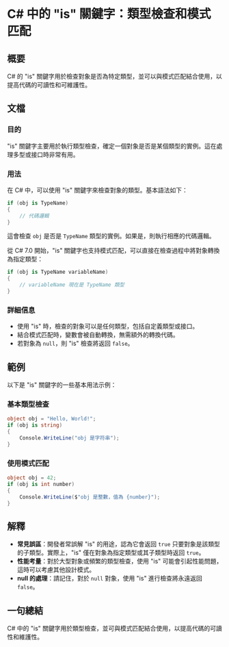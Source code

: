 <!--
Meta Description: # C# 中的 "is" 關鍵字：類型檢查和模式匹配 ## 概要 C# 的 "is" 關鍵字用於檢查對象是否為特定類型，並可以與模式匹配結合使用，以提高代碼的可讀性和可維護性。 ## 文檔 ### 目的 "is" 關鍵字主要用於執行類型檢查，確定一個對象是否是某個類型的實例。這在處理多型或接口時非常...
Meta Keywords: obj, csharp, typename, null, variablename
-->

# C# 中的 "is" 關鍵字：類型檢查和模式匹配

## 概要
C# 的 "is" 關鍵字用於檢查對象是否為特定類型，並可以與模式匹配結合使用，以提高代碼的可讀性和可維護性。

## 文檔
### 目的
"is" 關鍵字主要用於執行類型檢查，確定一個對象是否是某個類型的實例。這在處理多型或接口時非常有用。

### 用法
在 C# 中，可以使用 "is" 關鍵字來檢查對象的類型。基本語法如下：

```csharp
if (obj is TypeName)
{
    // 代碼邏輯
}
```

這會檢查 `obj` 是否是 `TypeName` 類型的實例。如果是，則執行相應的代碼邏輯。

從 C# 7.0 開始，"is" 關鍵字也支持模式匹配，可以直接在檢查過程中將對象轉換為指定類型：

```csharp
if (obj is TypeName variableName)
{
    // variableName 現在是 TypeName 類型
}
```

### 詳細信息
- 使用 "is" 時，檢查的對象可以是任何類型，包括自定義類型或接口。
- 結合模式匹配時，變數會被自動轉換，無需額外的轉換代碼。
- 若對象為 `null`，則 "is" 檢查將返回 `false`。

## 範例
以下是 "is" 關鍵字的一些基本用法示例：

### 基本類型檢查
```csharp
object obj = "Hello, World!";
if (obj is string)
{
    Console.WriteLine("obj 是字符串");
}
```

### 使用模式匹配
```csharp
object obj = 42;
if (obj is int number)
{
    Console.WriteLine($"obj 是整數，值為 {number}");
}
```

## 解釋
- **常見誤區**：開發者常誤解 "is" 的用途，認為它會返回 `true` 只要對象是該類型的子類型。實際上，"is" 僅在對象為指定類型或其子類型時返回 `true`。
- **性能考量**：對於大型對象或頻繁的類型檢查，使用 "is" 可能會引起性能問題，這時可以考慮其他設計模式。
- **null 的處理**：請記住，對於 `null` 對象，使用 "is" 進行檢查將永遠返回 `false`。

## 一句總結
C# 中的 "is" 關鍵字用於類型檢查，並可與模式匹配結合使用，以提高代碼的可讀性和維護性。
